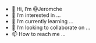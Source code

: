 - 👋 Hi, I’m @Jeromche
- 👀 I’m interested in ...
- 🌱 I’m currently learning ...
- 💞️ I’m looking to collaborate on ...
- 📫 How to reach me ...

<!---
Jeromche/Jeromche is a ✨ special ✨ repository because its `README.md` (this file) appears on your GitHub profile.
You can click the Preview link to take a look at your changes.
--->

